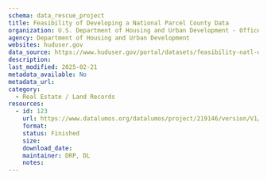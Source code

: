 ```yaml
---
schema: data_rescue_project 
title: Feasibility of Developing a National Parcel County Data
organization: U.S. Department of Housing and Urban Development - Office of Policy Development and Research
agency: Department of Housing and Urban Development
websites: huduser.gov
data_source: https://www.huduser.gov/portal/datasets/feasibility-natl-db.html
description: 
last_modified: 2025-02-21
metadata_available: No
metadata_url: 
category:
  - Real Estate / Land Records
resources:
  - id: 123
    url: https://www.datalumos.org/datalumos/project/219146/version/V1/view
    format: 
    status: Finished
    size: 
    download_date: 
    maintainer: DRP, DL
    notes: 
---
```

